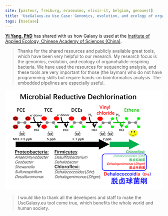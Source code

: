 ```yaml
---
site: [pasteur, freiburg, erasmusmc, elixir-it, belgium, genouest]
title: 'UseGalaxy.eu Use Case: Genomics, evolution, and ecology of organohalide-respiring bacteria'
tags: [UseCase]
---
```


[__Yi Yang, PhD__](https://orcid.org/0000-0002-1131-6196) has shared with us how Galaxy is used at the [Institute of Applied Ecology, Chinese Academy of Sciences (China)](http://english.iae.cas.cn/). 

> Thanks for the shared resources and publicly available great tools, which have been very helpful to our research. My research focus is the genomics, evolution, and ecology of organohalide-respiring bacteria. We have used the resources for sequencing analysis, and these tools are very important for those (the layman) who do not have programming skills but require hands-on bioinformatics analysis. The embedded pipelines are especially useful.

![yi-yang-use-case](/assets/media/use_cases/yi-yang.png)


> I would like to thank all the developers and staff to make the UseGalaxy.eu tool come true, which benefits the whole world and human society.
